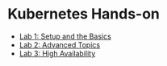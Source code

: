 # Kubernetes Hands-on

- [Lab 1: Setup and the Basics](instructions/Lab1.md)
- [Lab 2: Advanced Topics](instructions/Lab2.md)
- [Lab 3: High Availability](instructions/Lab3.md)